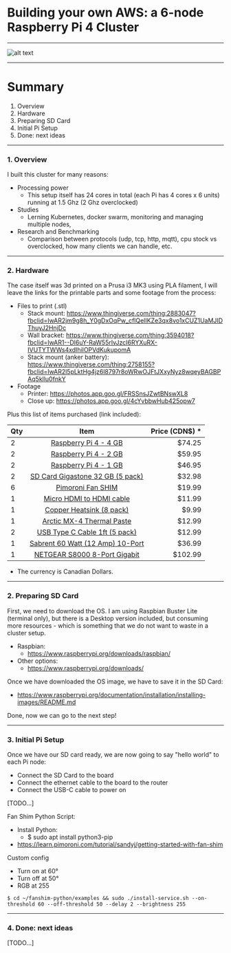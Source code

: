 # Building your own AWS: a 6-node Raspberry Pi 4 Cluster

---

![alt text](https://lh3.googleusercontent.com/yPUjqIXq_UZVSVd0TqYtAD48XX_EyoZXHvw2aPtZRSa-01zXuddLSmyvJDrfsOZIgOt-IQKKB_vugQmhzwgOn2ZgjZm8fErNbhhMsMDlAre5pwfoemZ0pE4O7-HWEkoisWjiaekOHJiUJ64DRqXAxCrhLcOGJ1SY4X0p68wJ_1wNd2GdsiSn15lcwZSYmEITFWYGR6swrT1tIzCLraeGnfdEGm12KJTrLHpPeH4yDqSAjFj8SUKzkeawUgNrgsTUPx50rTToHQHyVrkQEYggRBuxIHfLMHOMMcQJFKBMhN2E_KeOr4qsMLhBOjLP2rHlbPXrowDJzPkZ20mHTRWOLkMTFLWZ7JsFryLQNmnzEkXhmx1j9RG65E6aNX7pcpJnePm8vFO-5bpv59Kf1tFddGedjpIGF-TZirRD6l7qFJ39CtsPe18tIqXDHtQ0ARwrNZiK7-1PgM6uhjBKAnMXJRnfQEh1FfmLicBeVE3nRQcR9-yKrkCJ2KVUICcB3dAd6hy4F-sp_j0EYxq4ol2iI118GAkDq0CzJL5BxkYh987mnbqXH6qbfnhtMIOsMTJAVNCufTDuorlbiKCZ0azJ2MZGo3l6bPWm5GFJraFQjx7gNzi-KaRjnEdm687-ZSword0T80EtRSrVsrT-F1sAodKZs_jyChTBSgMpYqx1ZO7gkdloRQVNtq2aykkikU6Dha_ojYFNNZft4ww6rUCQ3ALmr2aKElWHDL_eMtcmMZ1xzb1s=w1762-h857-no "Raspberry Pi 4 Cluster")

---
# Summary
1. Overview
2. Hardware
3. Preparing SD Card
4. Initial Pi Setup
5. Done: next ideas
---
### 1. Overview

I built this cluster for many reasons:

* Processing power
  * This setup itself has 24 cores in total (each Pi has 4 cores x 6 units) running at 1.5 Ghz (2 Ghz overclocked)
* Studies
  * Lerning Kubernetes, docker swarm, monitoring and managing multiple nodes,
* Research and Benchmarking
   * Comparison between protocols (udp, tcp, http, mqtt), cpu stock vs overclocked, how many clients we can handle, etc. 

---
### 2. Hardware

The case itself was 3d printed on a Prusa i3 MK3 using PLA filament, I will leave the links for the printable parts and some footage from the process:
* Files to print (.stl)
  * Stack mount: https://www.thingiverse.com/thing:2883047?fbclid=IwAR2jm9g8h_Y0gDxOqPw_cflQelIKZe3qx8vo1xCUZ1UaMJIDThuyJ2HnjDc
  * Wall bracket: https://www.thingiverse.com/thing:3594018?fbclid=IwAR1--Dl6uY-RaW55rIvJzcI6RYXuRX-IVUTYTWWs4xdIhilOPVdKukupomA
  * Stack mount (anker battery): https://www.thingiverse.com/thing:2758155?fbclid=IwAR2l5pLktHg4jz6l8797r8oWRwOJFtJXxyNyz8wqeyBAGBPAq5kllu0fnkY
* Footage
  * Printer: https://photos.app.goo.gl/FRSSnsJZwtBNswXL8
  * Close up: https://photos.app.goo.gl/4cYvbbwHub425opw7

Plus this list of items purchased (link included):

| Qty           | Item          | Price (CDN$) *                                                                                                |
| ------------- |:-------------:| ----------------------------------------------------------------------------------------------------:|
| 2             | [Raspberry Pi 4 - 4 GB](https://www.buyapi.ca/product/raspberry-pi-4-model-b-4gb/ "Raspberry Pi 4 - 4 GB") |  $74.25 |
| 2             | [Raspberry Pi 4 - 2 GB](https://www.buyapi.ca/product/raspberry-pi-4-model-b-2gb/ "Raspberry Pi 4 - 2 GB") |  $59.95 |
| 2             | [Raspberry Pi 4 - 1 GB](https://www.buyapi.ca/product/raspberry-pi-4-model-b-1gb/ "Raspberry Pi 4 - 1 GB") |  $46.95 |
| 2             | [SD Card Gigastone 32 GB (5 pack)](https://www.amazon.ca/Gigastone-32GB-U1-C10-Nintendo/dp/B07N73LB4T/ref=sr_1_3 "SD Card Gigastone 32 GB (5 pack)") |  $32.98 |
| 6             | [Pimoroni Fan SHIM](https://www.amazon.ca/Pimoroni-Fan-SHIM-Raspberry-Expectancy/dp/B07TTTCN8H/ref=sr_1_1 "Pimoroni Fan SHIM") |  $19.99 |
| 1             | [Micro HDMI to HDMI cable](https://www.amazon.ca/UGREEN-Ethernet-Support-Resolution-Cameras/dp/B00B2HORKE/ref=sr_1_5 "Micro HDMI to HDMI UGREEN") |  $11.99 |
| 1             | [Copper Heatsink (8 pack)](https://www.amazon.ca/Gigastone-32GB-U1-C10-Nintendo/dp/B07N73LB4T/ref=sr_1_3 "Copper Heatsink (8 pack)") |  $9.99 |
| 1             | [Arctic MX-4 Thermal Paste](https://www.amazon.ca/MX-4-4G-Thermal-Compound-Coolers-Durability/dp/B07PZSTW52/ref=sr_1_1_sspa "Arctic MX-4 Thermal Paste") |  $12.99 |
| 2             | [USB Type C Cable 1ft (5 pack)](https://www.amazon.ca/Canjoy-Braided-Charging-Compatible-Samsung/dp/B07KFX18KJ/ref=sr_1_5 "USB Type C Cable 1 ft (5 pack)") |  $12.99 |
| 1             | [Sabrent 60 Watt (12 Amp) 10-Port](https://www.amazon.ca/Sabrent-Family-Sized-Charger-Technology-AX-TPCS/dp/B00OJ79UK6/ref=sr_1_6 "Sabrent 60 Watt (12 Amp) 10-Port") |  $36.99 |
| 1             | [NETGEAR S8000 8-Port Gigabit ](https://www.amazon.ca/NETGEAR-GS808E-100NAS-Nighthawk-Streaming-Advanced/dp/B01MU3GE5L/ref=sr_1_13 "NETGEAR S8000 8-Port Gigabit") |  $102.99 |

* The currency is Canadian Dollars.

---
### 2. Preparing SD Card

First, we need to download the OS. I am using Raspbian Buster Lite (terminal only), but there is a Desktop version included, but consuming more resources - which is something that we do not want to waste in a cluster setup.
* Raspbian:
  * https://www.raspberrypi.org/downloads/raspbian/
* Other options:
  * https://www.raspberrypi.org/downloads/

Once we have downloaded the OS image, we have to save it in the SD Card:
* https://www.raspberrypi.org/documentation/installation/installing-images/README.md

Done, now we can go to the next step!

---
### 3. Initial Pi Setup

Once we have our SD card ready, we are now going to say "hello world" to each Pi node: 
* Connect the SD Card to the board
* Connect the ethernet cable to the board to the router
* Connect the USB-C cable to power on

[TODO...]



Fan Shim Python Script:
* Install Python:
  * $ sudo apt install python3-pip
* https://learn.pimoroni.com/tutorial/sandyj/getting-started-with-fan-shim

Custom config
* Turn on at 60°
* Turn off at 50°
* RGB at 255
```
$ cd ~/fanshim-python/examples && sudo ./install-service.sh --on-threshold 60 --off-threshold 50 --delay 2 --brightness 255
```

---
### 4. Done: next ideas

[TODO...]


